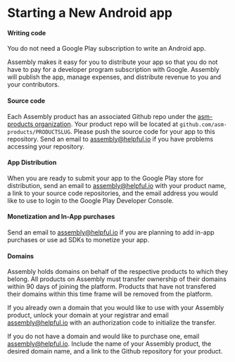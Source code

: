 # Starting a New Android app

#### Writing code
You do not need a Google Play subscription to write an Android app.

Assembly makes it easy for you to distribute your app so that you do not have to pay for a developer program subscription with Google. Assembly will publish the app, manage expenses, and distribute revenue to you and your contributors.

#### Source code
Each Assembly product has an associated Github repo under the [asm-products organization](https://github.com/asm-products/). Your product repo will be located at `github.com/asm-products/PRODUCTSLUG`. Please push the source code for your app to this repository. Send an email to assembly@helpful.io if you have problems accessing your repository.

#### App Distribution
When you are ready to submit your app to the Google Play store for distribution, send an email to assembly@helpful.io with your product name, a link to your source code repositories, and the email address you would like to use to login to the Google Play Developer Console.

#### Monetization and In-App purchases
Send an email to assembly@helpful.io if you are planning to add in-app purchases or use ad SDKs to monetize your app.

#### Domains
Assembly holds domains on behalf of the respective products to which they belong. All products on Assembly must transfer ownership of their domains within 90 days of joining the platform. Products that have not transfered their domains within this time frame will be removed from the platform.

If you already own a domain that you would like to use with your Assembly product, unlock your domain at your registrar and email assembly@helpful.io with an authorization code to initialize the transfer.

If you do not have a domain and would like to purchase one, email assembly@helpful.io. Include the name of your Assembly product, the desired domain name, and a link to the Github repository for your product.
